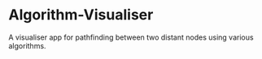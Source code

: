 # Algorithm-Visualiser
A visualiser app for pathfinding between two distant nodes using various algorithms.
